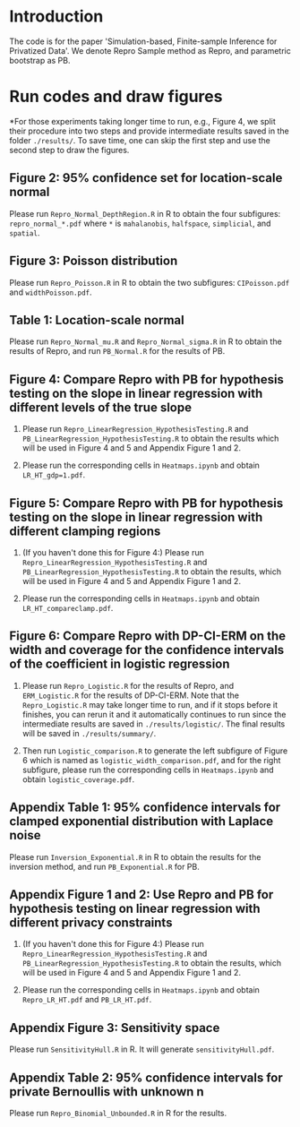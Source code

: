 # Introduction

The code is for the paper 'Simulation-based, Finite-sample Inference for Privatized Data'. We denote Repro Sample method as Repro, and parametric bootstrap as PB.

# Run codes and draw figures
*For those experiments taking longer time to run, e.g., Figure 4, we split their procedure into two steps and provide intermediate results saved in the folder `./results/`. To save time, one can skip the first step and use the second step to draw the figures.

## Figure 2: 95% confidence set for location-scale normal
Please run `Repro_Normal_DepthRegion.R` in R to obtain the four subfigures: `repro_normal_*.pdf` where `*` is `mahalanobis`, `halfspace`, `simplicial`, and `spatial`. 

## Figure 3: Poisson distribution
Please run `Repro_Poisson.R` in R to obtain the two subfigures: `CIPoisson.pdf` and `widthPoisson.pdf`. 

## Table 1: Location-scale normal
Please run `Repro_Normal_mu.R` and `Repro_Normal_sigma.R` in R to obtain the results of Repro, and run `PB_Normal.R` for the results of PB.

## Figure 4: Compare Repro with PB for hypothesis testing on the slope in linear regression with different levels of the true slope
1. Please run `Repro_LinearRegression_HypothesisTesting.R` and `PB_LinearRegression_HypothesisTesting.R` to obtain the results which will be used in Figure 4 and 5 and Appendix Figure 1 and 2.

2. Please run the corresponding cells in `Heatmaps.ipynb` and obtain `LR_HT_gdp=1.pdf`.

## Figure 5: Compare Repro with PB for hypothesis testing on the slope in linear regression with different clamping regions
1. (If you haven't done this for Figure 4:) Please run `Repro_LinearRegression_HypothesisTesting.R` and `PB_LinearRegression_HypothesisTesting.R` to obtain the results, which will be used in Figure 4 and 5 and Appendix Figure 1 and 2.

2. Please run the corresponding cells in `Heatmaps.ipynb` and obtain `LR_HT_compareclamp.pdf`. 

## Figure 6: Compare Repro with DP-CI-ERM on the width and coverage for the confidence intervals of the coefficient in logistic regression
1. Please run `Repro_Logistic.R` for the results of Repro, and `ERM_Logistic.R` for the results of DP-CI-ERM. Note that the `Repro_Logistic.R` may take longer time to run, and if it stops before it finishes, you can rerun it and it automatically continues to run since the intermediate results are saved in `./results/logistic/`. The final results will be saved in `./results/summary/`. 

2. Then run `Logistic_comparison.R` to generate the left subfigure of Figure 6 which is named as `logistic_width_comparison.pdf`, and for the right subfigure, please run the corresponding cells in `Heatmaps.ipynb` and obtain `logistic_coverage.pdf`.

## Appendix Table 1: 95% confidence intervals for clamped exponential distribution with Laplace noise
Please run `Inversion_Exponential.R` in R to obtain the results for the inversion method, and run `PB_Exponential.R` for PB.

## Appendix Figure 1 and 2: Use Repro and PB for hypothesis testing on linear regression with different privacy constraints
1. (If you haven't done this for Figure 4:) Please run `Repro_LinearRegression_HypothesisTesting.R` and `PB_LinearRegression_HypothesisTesting.R` to obtain the results, which will be used in Figure 4 and 5 and Appendix Figure 1 and 2.

2. Please run the corresponding cells in `Heatmaps.ipynb` and obtain `Repro_LR_HT.pdf` and `PB_LR_HT.pdf`.

## Appendix Figure 3: Sensitivity space 
Please run `SensitivityHull.R` in R. It will generate `sensitivityHull.pdf`.

## Appendix Table 2: 95% confidence intervals for private Bernoullis with unknown n
Please run `Repro_Binomial_Unbounded.R` in R for the results.


